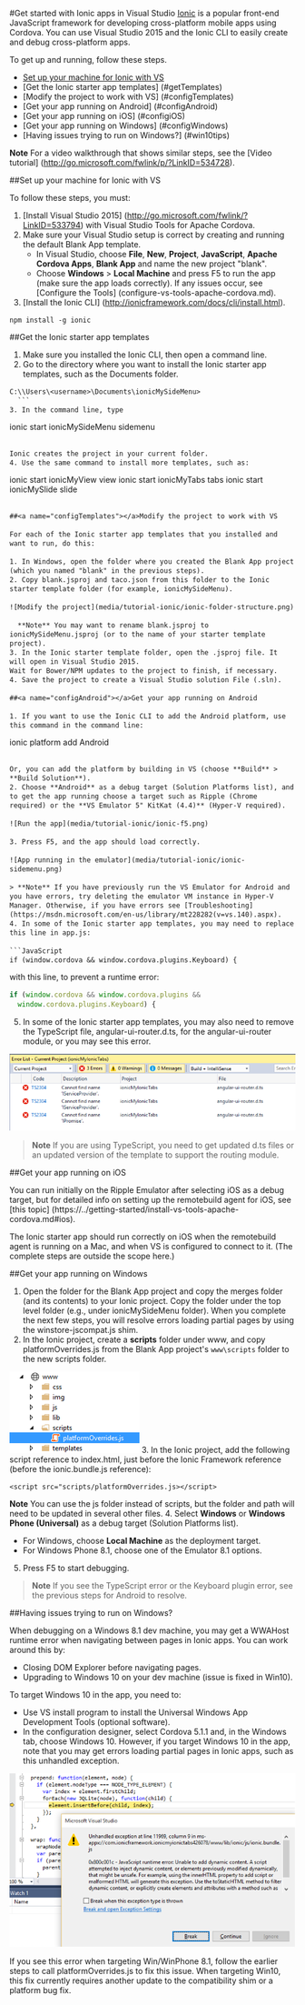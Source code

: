 
<properties pageTitle="Getting started with Ionic apps in Visual Studio"
  description="This is an article on ionic tutorial"
  services=""
  documentationCenter=""
  authors="mikejo5000" />

#Get started with Ionic apps in Visual Studio
[Ionic](http://www.ionicframework.com) is a popular front-end JavaScript framework for developing cross-platform mobile apps using Cordova. You can use Visual Studio 2015 and the Ionic CLI to easily create and debug cross-platform apps.

To get up and running, follow these steps.

- [Set up your machine for Ionic with VS](#getStarted)
- [Get the Ionic starter app templates] (#getTemplates)
- [Modify the project to work with VS] (#configTemplates)
- [Get your app running on Android] (#configAndroid)
- [Get your app running on iOS] (#configiOS)
- [Get your app running on Windows] (#configWindows)
- [Having issues trying to run on Windows?] (#win10tips)

**Note** For a video walkthrough that shows similar steps, see the [Video tutorial] (http://go.microsoft.com/fwlink/p/?LinkID=534728).

##<a name="getStarted"></a>Set up your machine for Ionic with VS

To follow these steps, you must:

1. [Install Visual Studio 2015] (http://go.microsoft.com/fwlink/?LinkID=533794) with Visual Studio Tools for Apache Cordova.
2. Make sure your Visual Studio setup is correct by creating and running the default Blank App template.
    * In Visual Studio, choose **File**, **New**, **Project**, **JavaScript**, **Apache Cordova Apps**, **Blank App** and name the new project "blank".
    * Choose **Windows** > **Local Machine** and press F5 to run the app (make sure the app loads correctly). If any issues occur, see [Configure the Tools] (configure-vs-tools-apache-cordova.md).  
3. [Install the Ionic CLI] (http://ionicframework.com/docs/cli/install.html).

  ```
  npm install -g ionic
  ```

##<a name="getTemplates"></a>Get the Ionic starter app templates

1. Make sure you installed the Ionic CLI, then open a command line.
2. Go to the directory where you want to install the Ionic starter app templates, such as the Documents folder.

  ```
  C:\\Users\<username>\Documents\ionicMySideMenu>
    ```
3. In the command line, type

  ```
  ionic start ionicMySideMenu sidemenu
  ```

  Ionic creates the project in your current folder.
4. Use the same command to install more templates, such as:

  ```
  ionic start ionicMyView view
  ionic start ionicMyTabs tabs
  ionic start ionicMySlide slide
  ```

##<a name="configTemplates"></a>Modify the project to work with VS

For each of the Ionic starter app templates that you installed and want to run, do this:

1. In Windows, open the folder where you created the Blank App project (which you named "blank" in the previous steps).
2. Copy blank.jsproj and taco.json from this folder to the Ionic starter template folder (for example, ionicMySideMenu).

  ![Modify the project](media/tutorial-ionic/ionic-folder-structure.png)

    **Note** You may want to rename blank.jsproj to ionicMySideMenu.jsproj (or to the name of your starter template project).
3. In the Ionic starter template folder, open the .jsproj file. It will open in Visual Studio 2015.
  Wait for Bower/NPM updates to the project to finish, if necessary.
4. Save the project to create a Visual Studio solution File (.sln).

##<a name="configAndroid"></a>Get your app running on Android

1. If you want to use the Ionic CLI to add the Android platform, use this command in the command line:

  ```
  ionic platform add Android
  ```

  Or, you can add the platform by building in VS (choose **Build** > **Build Solution**).
2. Choose **Android** as a debug target (Solution Platforms list), and to get the app running choose a target such as Ripple (Chrome required) or the **VS Emulator 5" KitKat (4.4)** (Hyper-V required).

  ![Run the app](media/tutorial-ionic/ionic-f5.png)

3. Press F5, and the app should load correctly.

  ![App running in the emulator](media/tutorial-ionic/ionic-sidemenu.png)

  > **Note** If you have previously run the VS Emulator for Android and you have errors, try deleting the emulator VM instance in Hyper-V Manager. Otherwise, if you have errors see [Troubleshooting] (https://msdn.microsoft.com/en-us/library/mt228282(v=vs.140).aspx).
4. In some of the Ionic starter app templates, you may need to replace this line in app.js:

  ```JavaScript
  if (window.cordova && window.cordova.plugins.Keyboard) {
  ```
with this line, to prevent a runtime error:

  ```JavaScript
  if (window.cordova && window.cordova.plugins &&
    window.cordova.plugins.Keyboard) {
  ```
5. In some of the Ionic starter app templates, you may also need to remove the TypeScript file, angular-ui-router.d.ts, for the angular-ui-router module, or you may see this error.

![TypeScript error](media/tutorial-ionic/ionic-typescript-errors.png)

  > **Note** If you are using TypeScript, you need to get updated d.ts files or an updated version of the template to support the routing module.

##<a name="configiOS"></a>Get your app running on iOS

  You can run initially on the Ripple Emulator after selecting iOS as a debug target, but for detailed info on setting up the remotebuild agent for iOS, see [this topic] (https://../getting-started/install-vs-tools-apache-cordova.md#ios).


  The Ionic starter app should run correctly on iOS when the remotebuild agent is running on a Mac, and when VS is configured to connect to it. (The complete steps are outside the scope here.)

##<a name="configWindows"></a>Get your app running on Windows

1. Open the folder for the Blank App project and copy the merges folder (and its contents) to your Ionic project. Copy the folder under the top level folder (e.g., under ionicMySideMenu folder). When you complete the next few steps, you will resolve errors loading partial pages by using the winstore-jscompat.js shim.
2. In the Ionic project, create a **scripts** folder under www, and copy platformOverrides.js from the Blank App project's `www\scripts` folder to the new scripts folder.

  ![Copy platformsOverrides.js to the new scripts folder](media/tutorial-ionic/ionic-platform-overrides.png)
3. In the Ionic project, add the following script reference to index.html, just before the Ionic Framework reference (before the ionic.bundle.js reference):

  ```
  <script src="scripts/platformOverrides.js></script>
  ```
  **Note** You can use the js folder instead of scripts, but the folder and path will need to be updated in several other files.
4. Select **Windows** or **Windows Phone (Universal)** as a debug target (Solution Platforms list).
  * For Windows, choose **Local Machine** as the deployment target.
  * For Windows Phone 8.1, choose one of the Emulator 8.1 options.
5. Press F5 to start debugging.

  > **Note** If you see the TypeScript error or the Keyboard plugin error, see the previous steps for Android to resolve.

##<a name="win10tips"></a>Having issues trying to run on Windows?

When debugging on a Windows 8.1 dev machine, you may get a WWAHost runtime error when navigating between pages in Ionic apps. You can work around this by:
* Closing DOM Explorer before navigating pages.
* Upgrading to Windows 10 on your dev machine (issue is fixed in Win10).

To target Windows 10 in the app, you need to:
* Use VS install program to install the Universal Windows App Development Tools (optional software).
* In the configuration designer, select Cordova 5.1.1 and, in the Windows tab, choose Windows 10.
However, if you target Windows 10 in the app, note that you may get errors loading partial pages in Ionic apps, such as this unhandled exception.

![unhandled exception](media/tutorial-ionic/ionic-unhandled-exception.png)

If you see this error when targeting Win/WinPhone 8.1, follow the earlier steps to call platformOverrides.js to fix this issue. When targeting Win10, this fix currently requires another update to the compatibility shim or a platform bug fix.
